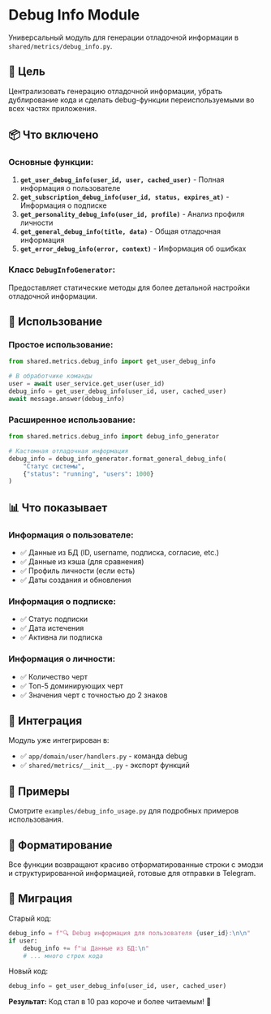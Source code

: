 # Debug Info Module

Универсальный модуль для генерации отладочной информации в `shared/metrics/debug_info.py`.

## 🎯 Цель

Централизовать генерацию отладочной информации, убрать дублирование кода и сделать debug-функции переиспользуемыми во всех частях приложения.

## 📦 Что включено

### Основные функции:

1. **`get_user_debug_info(user_id, user, cached_user)`** - Полная информация о пользователе
2. **`get_subscription_debug_info(user_id, status, expires_at)`** - Информация о подписке  
3. **`get_personality_debug_info(user_id, profile)`** - Анализ профиля личности
4. **`get_general_debug_info(title, data)`** - Общая отладочная информация
5. **`get_error_debug_info(error, context)`** - Информация об ошибках

### Класс `DebugInfoGenerator`:

Предоставляет статические методы для более детальной настройки отладочной информации.

## 🚀 Использование

### Простое использование:

```python
from shared.metrics.debug_info import get_user_debug_info

# В обработчике команды
user = await user_service.get_user(user_id)
debug_info = get_user_debug_info(user_id, user, cached_user)
await message.answer(debug_info)
```

### Расширенное использование:

```python
from shared.metrics.debug_info import debug_info_generator

# Кастомная отладочная информация
debug_info = debug_info_generator.format_general_debug_info(
    "Статус системы", 
    {"status": "running", "users": 1000}
)
```

## 📊 Что показывает

### Информация о пользователе:
- ✅ Данные из БД (ID, username, подписка, согласие, etc.)
- ✅ Данные из кэша (для сравнения)
- ✅ Профиль личности (если есть)
- ✅ Даты создания и обновления

### Информация о подписке:
- ✅ Статус подписки
- ✅ Дата истечения
- ✅ Активна ли подписка

### Информация о личности:
- ✅ Количество черт
- ✅ Топ-5 доминирующих черт
- ✅ Значения черт с точностью до 2 знаков

## 🔧 Интеграция

Модуль уже интегрирован в:
- ✅ `app/domain/user/handlers.py` - команда debug
- ✅ `shared/metrics/__init__.py` - экспорт функций

## 📝 Примеры

Смотрите `examples/debug_info_usage.py` для подробных примеров использования.

## 🎨 Форматирование

Все функции возвращают красиво отформатированные строки с эмодзи и структурированной информацией, готовые для отправки в Telegram.

## 🔄 Миграция

Старый код:
```python
debug_info = f"🔍 Debug информация для пользователя {user_id}:\n\n"
if user:
    debug_info += f"📊 Данные из БД:\n"
    # ... много строк кода
```

Новый код:
```python
debug_info = get_user_debug_info(user_id, user, cached_user)
```

**Результат:** Код стал в 10 раз короче и более читаемым! 🎉
